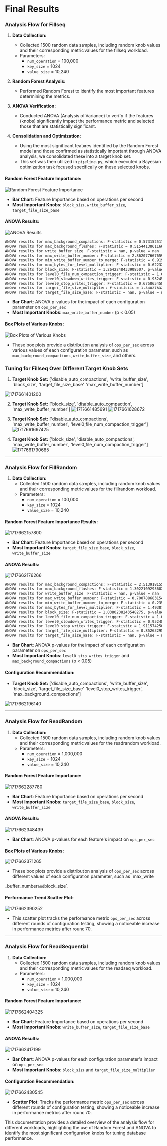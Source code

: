 # Final Results 
### Analysis Flow for Fillseq

1. **Data Collection:**
   - Collected 1500 random data samples, including random knob values and their corresponding metric values for the fillseq workload.
   - Parameters:
     - `num_operation` = 100,000
     - `key_size` = 1024
     - `value_size` = 10,240

2. **Random Forest Analysis:**
   - Performed Random Forest to identify the most important features determining the metrics.

3. **ANOVA Verification:**
   - Conducted ANOVA (Analysis of Variance) to verify if the features (knobs) significantly impact the performance metric and selected those that are statistically significant.

4. **Consolidation and Optimization:**
   - Using the most significant features identified by the Random Forest model and those confirmed as statistically important through ANOVA analysis, we consolidated these into a target knob set.
   - This set was then utilized in `pipeline.py`, which executed a Bayesian optimization task focused specifically on these selected knobs.

#### Random Forest Feature Importance:
![Random Forest Feature Importance](data/FillSeq/random_forest.png)

- **Bar Chart**: Feature Importance based on operations per second
- **Most Important Knobs**: `block_size`, `write_buffer_size`, `target_file_size_base`

#### ANOVA Results:
![ANOVA Results](data/FillSeq/Anova.png)
```bash
ANOVA results for max_background_compactions: F-statistic = 0.5731525174969918, p-value = 0.7782126465151836
ANOVA results for max_background_flushes: F-statistic = 0.5154413861166572, p-value = 0.8234408859705862
ANOVA results for write_buffer_size: F-statistic = nan, p-value = nan
ANOVA results for max_write_buffer_number: F-statistic = 2.8620776676592516, p-value = 0.008968696874632177
ANOVA results for min_write_buffer_number_to_merge: F-statistic = 0.9194865901453996, p-value = 0.4516844137673135
ANOVA results for max_bytes_for_level_multiplier: F-statistic = 0.6223234670873851, p-value = 0.8483482972655091
ANOVA results for block_size: F-statistic = 1.2642248433908507, p-value = 0.40513752152271465
ANOVA results for level0_file_num_compaction_trigger: F-statistic = 1.012969018859533, p-value = 0.43714033582124334
ANOVA results for level0_slowdown_writes_trigger: F-statistic = 0.9324543907783813, p-value = 0.5718232352207571
ANOVA results for level0_stop_writes_trigger: F-statistic = 0.6750654586881485, p-value = 0.9081611802239239
ANOVA results for target_file_size_multiplier: F-statistic = 1.3482783205643796, p-value = 0.22375738172421783
ANOVA results for target_file_size_base: F-statistic = nan, p-value = nan
```
- **Bar Chart**: ANOVA p-values for the impact of each configuration parameter on `ops_per_sec`
- **Most Important Knobs**: `max_write_buffer_number` (p < 0.05)

#### Box Plots of Various Knobs:
![Box Plots of Various Knobs](data/FillSeq/Box_plot.png)
- These box plots provide a distribution analysis of `ops_per_sec` across various values of each configuration parameter, such as `max_background_compactions`, `write_buffer_size`, and others.

### Tuning for Fillseq Over Different Target Knob Sets

1. **Target Knob Set:** ['disable_auto_compactions', 'write_buffer_size', 'block_size', 'target_file_size_base', 'max_write_buffer_number']

![1717661401200](data/FillSeq/FillSeq1.png)

2. **Target Knob Set:** ['block_size', 'disable_auto_compaction', 'max_write_buffer_number']
![1717661485691](data/FillSeq/FillSeq2.png)
![1717661628672](data/FillSeq/FillSeq3.png)
3. **Target Knob Set:** ['disable_auto_compactions', 'max_write_buffer_number', 'level0_file_num_compaction_trigger']
![1717661697425](data/FillSeq/FillSeq4.png)

4. **Target Knob Set:** ['block_size', 'disable_auto_compactions', 'max_write_buffer_number', 'level0_file_num_compaction_trigger']
![1717661790685](data/FillSeq/FillSeq5.png)

---

### Analysis Flow for FillRandom

1. **Data Collection:**
   - Collected 1500 random data samples, including random knob values and their corresponding metric values for the fillrandom workload.
   - Parameters:
     - `num_operation` = 100,000
     - `key_size` = 1024
     - `value_size` = 10,240

#### Random Forest Feature Importance Results:

![1717662157800](data/FillRandom/random_forest.png)
- **Bar Chart**: Feature Importance based on operations per second
- **Most Important Knobs**: `target_file_size_base`, `block_size`, `write_buffer_size`

#### ANOVA Results:

![1717662176266](data/FillRandom/Anova.png)
```bash
ANOVA results for max_background_compactions: F-statistic = 2.51391815511479, p-value = 0.014314490900606262
ANOVA results for max_background_flushes: F-statistic = 1.3022109295682394, p-value = 0.24534973241798305
ANOVA results for write_buffer_size: F-statistic = nan, p-value = nan
ANOVA results for max_write_buffer_number: F-statistic = 0.7007886831547335, p-value = 0.6490315737504138
ANOVA results for min_write_buffer_number_to_merge: F-statistic = 0.2354960938842213, p-value = 0.9184126802077021
ANOVA results for max_bytes_for_level_multiplier: F-statistic = 1.4938739069260867, p-value = 0.10548613377840943
ANOVA results for block_size: F-statistic = 1.0380208243548275, p-value = 0.5219002872880009
ANOVA results for level0_file_num_compaction_trigger: F-statistic = 1.0047775370860152, p-value = 0.4454629211307596
ANOVA results for level0_slowdown_writes_trigger: F-statistic = 0.9524827146217583, p-value = 0.5403165078675043
ANOVA results for level0_stop_writes_trigger: F-statistic = 1.9115742501284756, p-value = 0.002213641149434112
ANOVA results for target_file_size_multiplier: F-statistic = 0.8526329567901971, p-value = 0.5436670352041957
ANOVA results for target_file_size_base: F-statistic = nan, p-value = nan
```
- **Bar Chart**: ANOVA p-values for the impact of each configuration parameter on `ops_per_sec`
- **Most Important Knobs**: `level0_stop_writes_trigger` and `max_background_compactions` (p < 0.05)

#### Configuration Recommendation:
- **Target Knob Set:** ['disable_auto_compactions', 'write_buffer_size', 'block_size', 'target_file_size_base', 'level0_stop_writes_trigger', 'max_background_compactions']

![1717662196140](data/FillRandom/Config_rec.png)

---

### Analysis Flow for ReadRandom

1. **Data Collection:**
   - Collected 1500 random data samples, including random knob values and their corresponding metric values for the readrandom workload.
   - Parameters:
     - `num_operation` = 1,000,000
     - `key_size` = 1024
     - `value_size` = 10,240

#### Random Forest Feature Importance:

![1717662287780](data/ReadRandom/random_forest.png)
- **Bar Chart**: Feature Importance based on operations per second
- **Most Important Knobs**: `target_file_size_base`, `block_size`, `write_buffer_size`

#### ANOVA Results:
![1717662348439](data/ReadRandom/Anova.png)
- **Bar Chart**: ANOVA p-values for each feature's impact on `ops_per_sec`

#### Box Plots of Various Knobs:

![1717662371265](data/ReadRandom/Box_plot.png)
- These box plots provide a distribution analysis of `ops_per_sec` across different values of each configuration parameter, such as `max_write

_buffer_number` and `block_size`.

#### Performance Trend Scatter Plot:
![1717662390252](data/ReadRandom/Performance.png)
- This scatter plot tracks the performance metric `ops_per_sec` across different rounds of configuration testing, showing a noticeable increase in performance metrics after round 70.

---

### Analysis Flow for ReadSequential

1. **Data Collection:**
   - Collected 1500 random data samples, including random knob values and their corresponding metric values for the readseq workload.
   - Parameters:
     - `num_operation` = 1,000,000
     - `key_size` = 1024
     - `value_size` = 10,240

#### Random Forest Feature Importance:

![1717662404325](data/ReadSeq/random_forest.png)
- **Bar Chart**: Feature Importance based on operations per second
- **Most Important Knobs**: `write_buffer_size`, `target_file_size_base`

#### ANOVA Results:
![1717662417199](data/ReadSeq/Anova.png)
- **Bar Chart**: ANOVA p-values for each configuration parameter's impact on `ops_per_sec`
- **Most Important Knobs**: `block_size` and `target_file_size_multiplier`

#### Configuration Recommendation:
   ![1717662430545](data/ReadSeq/Confi_rec.png)
- **Scatter Plot**: Tracks the performance metric `ops_per_sec` across different rounds of configuration testing, showing a noticeable increase in performance metrics after round 70.

This documentation provides a detailed overview of the analysis flow for different workloads, highlighting the use of Random Forest and ANOVA to identify the most significant configuration knobs for tuning database performance.